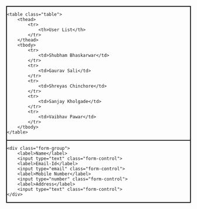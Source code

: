 <!DOCTYPE Html>
<head>
<meta charset="utf-8">
  <meta name="viewport" content="width=device-width, initial-scale=1">
  <link rel="stylesheet" type="text/css" href="C:\Users\Bhaskarwar\Downloads\css\bootstrap.min.css">
  <script src="C:\Users\Bhaskarwar\Downloads\js\jquery.min.js"></script>
  <script src="C:\Users\Bhaskarwar\Downloads\js\bootstrap.min.js"></script>
  <style>
      table{
          text-align:center;
          height:600px;
          
      }
      th{
          text-align:center;
          background-color:lightgreen;
      }
      td{
          background-color:lightskyblue;
          
          
      }
      #body{
        background-image: url(test.jpga);
        
      }
      
  </style>
</head>
<body>
<div class="container-fluid" style="border:1px solid black;">
<div class="row">
<div class="col-sm-4" style="border:1px solid black;">

    <table class="table">
        <thead>
            <tr>
                <th>User List</th>
            </tr>    
        </thead>
        <tbody>
            <tr>
                <td>Shubham Bhaskarwar</td>
            </tr>
            <tr>
                <td>Gaurav Sali</td>
            </tr>
            <tr>
                <td>Shreyas Chinchore</td>
            </tr>
            <tr>
                <td>Sanjay Kholgade</td>
            </tr>
            <tr>
                <td>Vaibhav Pawar</td>
            </tr>
        </tbody> 
    </table>       
    

</div>

<div class="col-sm-8" style="border:1px solid black;" id="body">
        
    <div class="form-group">
        <label>Name</label>
        <input type="text" class="form-control">
        <label>Email-Id</label>
        <input type="email" class="form-control">
        <label>Mobile Number</label>
        <input type="number" class="form-control">
        <label>Address</label>
        <input type="text" class="form-control">
    </div>    

</div>

</div>
</div>
</body>
</html>
